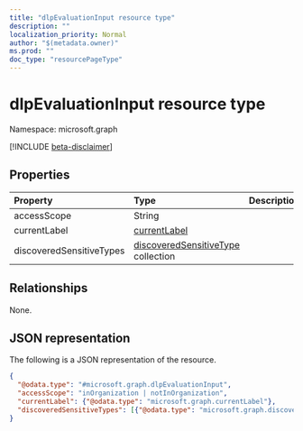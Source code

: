 ```yaml
---
title: "dlpEvaluationInput resource type"
description: ""
localization_priority: Normal
author: "$(metadata.owner)"
ms.prod: ""
doc_type: "resourcePageType"
---
```


# dlpEvaluationInput resource type

Namespace: microsoft.graph

[!INCLUDE [beta-disclaimer](../../includes/beta-disclaimer.md)]

## Properties

| Property                 | Type                                                                          | Description |
| :----------------------- | :---------------------------------------------------------------------------- | :---------- |
| accessScope              | String                                                                        |             |
| currentLabel             | [currentLabel](../resources/currentlabel.md)                                  |             |
| discoveredSensitiveTypes | [discoveredSensitiveType](../resources/discoveredsensitivetype.md) collection |             |

## Relationships

None.

## JSON representation

The following is a JSON representation of the resource.

<!-- {
  "blockType": "resource",
  "@odata.type": "microsoft.graph.dlpEvaluationInput",
}
-->

```json
{
  "@odata.type": "#microsoft.graph.dlpEvaluationInput",
  "accessScope": "inOrganization | notInOrganization",
  "currentLabel": {"@odata.type": "microsoft.graph.currentLabel"},
  "discoveredSensitiveTypes": [{"@odata.type": "microsoft.graph.discoveredSensitiveType"}]
}
```
